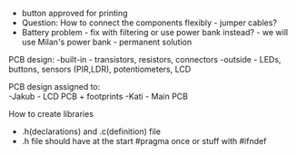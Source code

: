 - button approved for printing
- Question: How to connect the components flexibly - jumper cables?
- Battery problem - fix with filtering or use power bank instead? - we will use Milan's power bank - permanent solution
  
PCB design:
-built-in - transistors, resistors, connectors
-outside - LEDs, buttons, sensors (PIR,LDR), potentiometers, LCD  
 
PCB design assigned to:  
-Jakub - LCD PCB + footprints
-Kati  - Main PCB  
  
How to create libraries 
 - .h(declarations) and .c(definition) file
 - .h file should have at the start #pragma once or stuff with #ifndef
